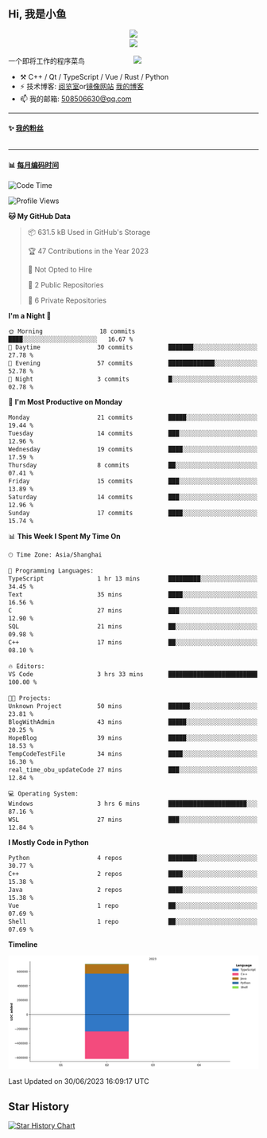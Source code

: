 <!--
**小鱼/小鱼** is a ✨ _special_ ✨ repository because its `README.md` (this file) appears on your GitHub profile.

Here are some ideas to get you started:

- 🔭 I’m currently working on ...
- 🌱 I’m currently learning ...
- 👯 I’m looking to collaborate on ...
- 🤔 I’m looking for help with ...
- 💬 Ask me about ...
- 📫 How to reach me: ...
- 😄 Pronouns: ...
- ⚡ Fun fact: ...
-->

## Hi, 我是小鱼

<div align=center><img src="https://profile-counter.glitch.me/XiaoYuer2022/count.svg"></div>



<div align=center><img src="https://streak-stats.demolab.com?user=XiaoYuer2022&locale=zh_Hans"></div>



[<img align="right" width="50%" src="https://github-readme-stats-ouuan.vercel.app/api?username=XiaoYuer2022&show_icons=true">](https://metrics.lecoq.io/xlz122#gh-light-mode-only)

一个即将工作的程序菜鸟

-   :hammer_and_pick: C++ / Qt / TypeScript / Vue / Rust / Python
-   ⚡ 技术博客: [阅览室](https://haoxx.netlify.app/)or[镜像网站](https://haoxx.top/)  [我的博客](https://haoxx.site/)
-   📫 我的邮箱: 508506630@qq.com

---

#### :sparkles: [我的粉丝](https://github.com/XiaoYuer2022?tab=followers)

<!--START_SECTION:followers-->
<table>
  </tr>
</table>
<!--END_SECTION:followers-->

---

#### :bar_chart: [每月编码时间](https://github.com/muety/wakapi)

<!--START_SECTION:waka-->
![Code Time](http://img.shields.io/badge/Code%20Time-43%20hrs%203%20mins-blue)

![Profile Views](http://img.shields.io/badge/Profile%20Views-14-blue)

**🐱 My GitHub Data** 

> 📦 631.5 kB Used in GitHub's Storage 
 > 
> 🏆 47 Contributions in the Year 2023
 > 
> 🚫 Not Opted to Hire
 > 
> 📜 2 Public Repositories 
 > 
> 🔑 6 Private Repositories 
 > 
**I'm a Night 🦉** 

```text
🌞 Morning                18 commits          ████░░░░░░░░░░░░░░░░░░░░░   16.67 % 
🌆 Daytime                30 commits          ███████░░░░░░░░░░░░░░░░░░   27.78 % 
🌃 Evening                57 commits          █████████████░░░░░░░░░░░░   52.78 % 
🌙 Night                  3 commits           █░░░░░░░░░░░░░░░░░░░░░░░░   02.78 % 
```
📅 **I'm Most Productive on Monday** 

```text
Monday                   21 commits          █████░░░░░░░░░░░░░░░░░░░░   19.44 % 
Tuesday                  14 commits          ███░░░░░░░░░░░░░░░░░░░░░░   12.96 % 
Wednesday                19 commits          ████░░░░░░░░░░░░░░░░░░░░░   17.59 % 
Thursday                 8 commits           ██░░░░░░░░░░░░░░░░░░░░░░░   07.41 % 
Friday                   15 commits          ███░░░░░░░░░░░░░░░░░░░░░░   13.89 % 
Saturday                 14 commits          ███░░░░░░░░░░░░░░░░░░░░░░   12.96 % 
Sunday                   17 commits          ████░░░░░░░░░░░░░░░░░░░░░   15.74 % 
```


📊 **This Week I Spent My Time On** 

```text
🕑︎ Time Zone: Asia/Shanghai

💬 Programming Languages: 
TypeScript               1 hr 13 mins        █████████░░░░░░░░░░░░░░░░   34.45 % 
Text                     35 mins             ████░░░░░░░░░░░░░░░░░░░░░   16.56 % 
C                        27 mins             ███░░░░░░░░░░░░░░░░░░░░░░   12.90 % 
SQL                      21 mins             ██░░░░░░░░░░░░░░░░░░░░░░░   09.98 % 
C++                      17 mins             ██░░░░░░░░░░░░░░░░░░░░░░░   08.10 % 

🔥 Editors: 
VS Code                  3 hrs 33 mins       █████████████████████████   100.00 % 

🐱‍💻 Projects: 
Unknown Project          50 mins             ██████░░░░░░░░░░░░░░░░░░░   23.81 % 
BlogWithAdmin            43 mins             █████░░░░░░░░░░░░░░░░░░░░   20.25 % 
HopeBlog                 39 mins             █████░░░░░░░░░░░░░░░░░░░░   18.53 % 
TempCodeTestFile         34 mins             ████░░░░░░░░░░░░░░░░░░░░░   16.30 % 
real_time_obu_updateCode 27 mins             ███░░░░░░░░░░░░░░░░░░░░░░   12.84 % 

💻 Operating System: 
Windows                  3 hrs 6 mins        ██████████████████████░░░   87.16 % 
WSL                      27 mins             ███░░░░░░░░░░░░░░░░░░░░░░   12.84 % 
```

**I Mostly Code in Python** 

```text
Python                   4 repos             ████████░░░░░░░░░░░░░░░░░   30.77 % 
C++                      2 repos             ████░░░░░░░░░░░░░░░░░░░░░   15.38 % 
Java                     2 repos             ████░░░░░░░░░░░░░░░░░░░░░   15.38 % 
Vue                      1 repo              ██░░░░░░░░░░░░░░░░░░░░░░░   07.69 % 
Shell                    1 repo              ██░░░░░░░░░░░░░░░░░░░░░░░   07.69 % 
```



**Timeline**

![Lines of Code chart](https://raw.githubusercontent.com/XiaoYuer2022/XiaoYuer2022/main/assets/bar_graph.png)


 Last Updated on 30/06/2023 16:09:17 UTC
<!--END_SECTION:waka-->

Star History
---------
[![Star History Chart](https://api.star-history.com/svg?repos=XiaoYuer2022/XiaoYuer2022&type=Date)](https://star-history.com/#XiaoYuer2022/XiaoYuer2022&Date)
